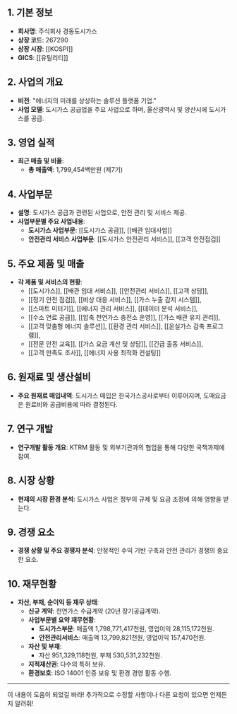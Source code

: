## 1. 기본 정보
- **회사명**: 주식회사 경동도시가스
- **상장 코드**: 267290
- **상장 시장**: [[KOSPI]]
- **GICS**: [[유틸리티]]

## 2. 사업의 개요
- **비전**: "에너지의 미래를 상상하는 솔루션 플랫폼 기업."
- **사업 모델**: 도시가스 공급업을 주요 사업으로 하며, 울산광역시 및 양산시에 도시가스를 공급.

## 3. 영업 실적
- **최근 매출 및 비율**: 
  - **총 매출액**: 1,799,454백만원 (제7기)

## 4. 사업부문
- **설명**: 도시가스 공급과 관련된 사업으로, 안전 관리 및 서비스 제공.
- **사업부문별 주요 사업내용**:
  - **도시가스 사업부문**: [[도시가스 공급]], [[배관 임대사업]]
  - **안전관리 서비스 사업부문**: [[도시가스 안전관리 서비스]], [[고객 안전점검]]

## 5. 주요 제품 및 매출
- **각 제품 및 서비스의 현황**: 
  - [[도시가스]], [[배관 임대 서비스]], [[안전관리 서비스]], [[고객 상담]], 
  - [[정기 안전 점검]], [[비상 대응 서비스]], [[가스 누출 감지 시스템]], 
  - [[스마트 미터기]], [[에너지 관리 서비스]], [[데이터 분석 서비스]], 
  - [[수소 연료 공급]], [[압축 천연가스 충전소 운영]], [[가스 배관 유지 관리]], 
  - [[고객 맞춤형 에너지 솔루션]], [[환경 관리 서비스]], [[온실가스 감축 프로그램]], 
  - [[전문 안전 교육]], [[가스 요금 계산 및 상담]], [[긴급 출동 서비스]], 
  - [[고객 만족도 조사]], [[에너지 사용 최적화 컨설팅]]

## 6. 원재료 및 생산설비
- **주요 원재료 매입내역**: 도시가스 매입은 한국가스공사로부터 이루어지며, 도매요금은 원료비와 공급비용에 따라 결정된다.

## 7. 연구 개발
- **연구개발 활동 개요**: KTRM 활동 및 외부기관과의 협업을 통해 다양한 국책과제에 참여.

## 8. 시장 상황
- **현재의 시장 환경 분석**: 도시가스 사업은 정부의 규제 및 요금 조정에 의해 영향을 받는다.

## 9. 경쟁 요소
- **경쟁 상황 및 주요 경쟁자 분석**: 안정적인 수익 기반 구축과 안전 관리가 경쟁의 중요한 요소.

## 10. 재무현황
- **자산, 부채, 순이익 등 재무 상태**: 
  - **신규 계약**: 천연가스 수급계약 (20년 장기공급계약).
  - **사업부문별 요약 재무현황**:
    - **도시가스부문**: 매출액 1,798,771,417천원, 영업이익 28,115,172천원.
    - **안전관리서비스**: 매출액 13,799,821천원, 영업이익 157,470천원.
  - **자산 및 부채**: 
    - 자산 951,329,118천원, 부채 530,531,232천원.
  - **지적재산권**: 다수의 특허 보유.
  - **환경보호**: ISO 14001 인증 보유 및 환경 경영 활동 수행.

---

이 내용이 도움이 되었길 바라! 추가적으로 수정할 사항이나 다른 요청이 있으면 언제든지 알려줘!